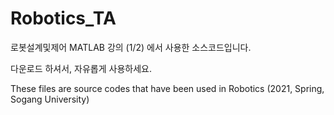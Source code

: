 # Robotics_TA

로봇설계및제어 MATLAB 강의 (1/2) 에서 사용한 소스코드입니다.

다운로드 하셔서, 자유롭게 사용하세요.


These files are source codes that have been used in Robotics (2021, Spring, Sogang University)
